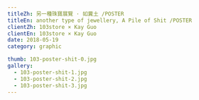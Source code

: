 ```yaml
---
titleZh: 另一種珠寶展覽 · 如糞土 /POSTER
titleEn: another type of jewellery, A Pile of Shit /POSTER
clientZh: 103store × Kay Guo
clientEn: 103store × Kay Guo
date: 2018-05-19
category: graphic

thumb: 103-poster-shit-0.jpg
gallery:
  - 103-poster-shit-1.jpg
  - 103-poster-shit-2.jpg
  - 103-poster-shit-3.jpg
---
```


